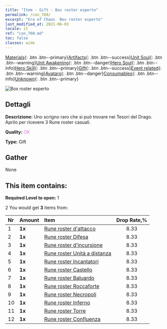 ```yaml
---
title: "Item - Gift - Box roster esperto"
permalink: /con_760/
excerpt: "Era of Chaos  Box roster esperto"
last_modified_at: 2021-06-03
locale: it
ref: "con_760.md"
toc: false
classes: wide
---
```

 [Materials](/ItemsIT/){: .btn .btn--primary}[Artifacts](/ItemsIT/Artifacts/){: .btn .btn--success}[Unit Soul](/ItemsIT/UnitSoul/){: .btn .btn--warning}[Unit Awakening](/ItemsIT/UnitAwakening/){: .btn .btn--danger}[Hero Soul](/ItemsIT/HeroSoul/){: .btn .btn--info}[Hero Skill](/ItemsIT/HeroSkill/){: .btn .btn--primary}[Gift](/ItemsIT/Gift/){: .btn .btn--success}[Event related](/ItemsIT/Events/){: .btn .btn--warning}[Avatars](/ItemsIT/Avatars/){: .btn .btn--danger}[Consumables](/ItemsIT/Consumables/){: .btn .btn--info}[Unknown](/ItemsIT/Unknown/){: .btn .btn--primary}

 ![Box roster esperto](/images/t/i_tujianhezi3.png)

## Dettagli
 **Descrizione:** Uno scrigno raro che si può trovare nei Tesori del Drago. Aprilo per ricevere 3 Rune roster casuali.

 **Quality:** <span style="color: #DA70D6">OK</span>

 **Type:** Gift

## Gather

  None

## This item contains:

 **Required Level to open:** 1

 2 You would get **3** items  from:

  | Nr | Amount |     Item    | Drop Rate,% |
  |:---|:-------|:------------|:---------:|
  | 1 |  **1x** | [Rune roster d'attacco](/ItemsIT/con_734/) | 8.33 | 
  | 2 |  **1x** | [Rune roster Difesa](/ItemsIT/con_739/) | 8.33 | 
  | 3 |  **1x** | [Rune roster d'incursione](/ItemsIT/con_741/) | 8.33 | 
  | 4 |  **1x** | [Rune roster Unità a distanza](/ItemsIT/con_742/) | 8.33 | 
  | 5 |  **1x** | [Rune roster Incantatori](/ItemsIT/con_746/) | 8.33 | 
  | 6 |  **1x** | [Rune roster Castello](/ItemsIT/con_752/) | 8.33 | 
  | 7 |  **1x** | [Rune roster Baluardo](/ItemsIT/con_753/) | 8.33 | 
  | 8 |  **1x** | [Rune roster Roccaforte](/ItemsIT/con_754/) | 8.33 | 
  | 9 |  **1x** | [Rune roster Necropoli](/ItemsIT/con_755/) | 8.33 | 
  | 10 |  **1x** | [Rune roster Inferno](/ItemsIT/con_777/) | 8.33 | 
  | 11 |  **1x** | [Rune roster Torre](/ItemsIT/con_785/) | 8.33 | 
  | 12 |  **1x** | [Rune roster Confluenza](/ItemsIT/con_791/) | 8.33 | 
